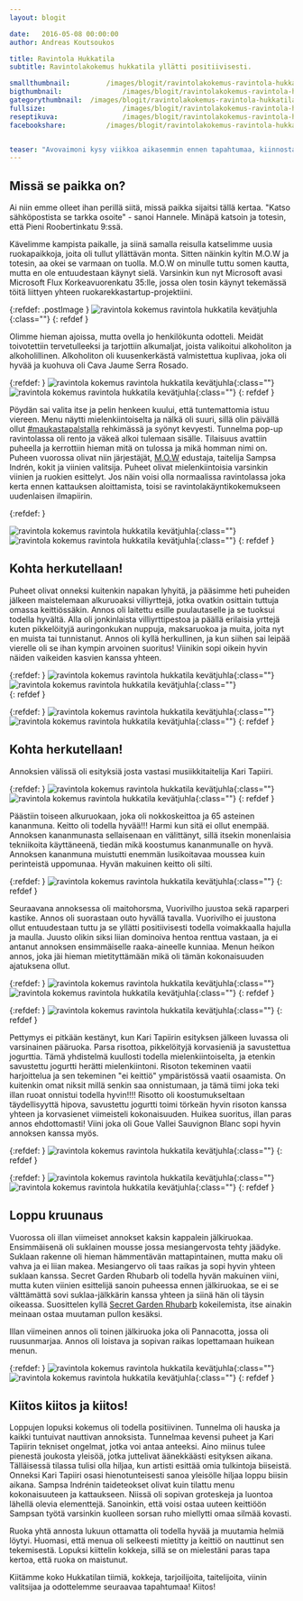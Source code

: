 ```yaml
---
layout: blogit

date:	2016-05-08 00:00:00
author: Andreas Koutsoukos

title: Ravintola Hukkatila 
subtitle: Ravintolakokemus hukkatila yllätti positiivisesti.

smallthumbnail: 		/images/blogit/ravintolakokemus-ravintola-hukkatila/ravintola-hukkatila-150-2.jpg
bigthumbnail:				/images/blogit/ravintolakokemus-ravintola-hukkatila/ravintola-hukkatila-700-2.jpg
gategorythumbnail: 	/images/blogit/ravintolakokemus-ravintola-hukkatila/ravintola-hukkatila-450-2.jpg
fullsize: 					/images/blogit/ravintolakokemus-ravintola-hukkatila/ravintola-hukkatila-1200-2.jpg
reseptikuva:				/images/blogit/ravintolakokemus-ravintola-hukkatila/ravintola-hukkatila-1000-2.jpg
facebookshare:			/images/blogit/ravintolakokemus-ravintola-hukkatila/ravintola-hukkatila-1200-2.jpg


teaser: "Avovaimoni kysy viikkoa aikasemmin ennen tapahtumaa, kiinnostaisiko meitä mennä ravintola hukkatilaan? Vastasin kyllä! Olin kuullut kyseisestä kollektiivista aikaisemmin ja nyt oli tilaisuus päästä maistamaan sekä kokemaan ryhmän tapahtumaa. Odotuksia ei hirveästi ollut muuta kuin tiesin suunnilleen mistä oli kyse."
---
```


<section>
<h2 class="black">Missä se paikka on?</h2>
<p>Ai niin emme olleet ihan perillä siitä, missä paikka sijaitsi tällä kertaa. "Katso sähköpostista se tarkka osoite" - sanoi Hannele. Minäpä katsoin ja totesin, että Pieni Roobertinkatu 9:ssä.</p>
<p>Kävelimme kampista paikalle, ja siinä samalla reisulla katselimme uusia ruokapaikkoja, joita oli tullut yllättävän monta. Sitten näinkin kyltin M.O.W ja totesin, aa okei se varmaan on tuolla. M.O.W on minulle tuttu somen kautta, mutta en ole entuudestaan käynyt sielä. Varsinkin kun nyt Microsoft avasi Microsoft Flux Korkeavuorenkatu 35:lle, jossa olen tosin käynyt tekemässä töitä liittyen yhteen ruokarekkastartup-projektiini.
</p>
</section>

{:refdef: .postImage }
![ravintola kokemus ravintola hukkatila kevätjuhla](/images/blogit/ravintolakokemus-ravintola-hukkatila/ravintola-hukkatila-blogpost-16.jpg){:class=""}	
{: refdef }

<section>
<p>
Olimme hieman ajoissa, mutta ovella jo henkilökunta odotteli. Meidät toivotettiin tervetulleeksi ja tarjottiin alkumaljat, joista valikoitui alkoholiton ja alkoholillinen.
Alkoholiton oli kuusenkerkästä valmistettua kuplivaa, joka oli hyvää ja kuohuva oli Cava Jaume Serra Rosado.
</p>
</section>

{:refdef: }
![ravintola kokemus ravintola hukkatila kevätjuhla](/images/blogit/ravintolakokemus-ravintola-hukkatila/ravintola-hukkatila-blogpost-3.jpg){:class=""}	
![ravintola kokemus ravintola hukkatila kevätjuhla](/images/blogit/ravintolakokemus-ravintola-hukkatila/ravintola-hukkatila-blogpost-28.jpg){:class=""}	
{: refdef }

<section>
<p>
Pöydän sai valita itse ja pelin henkeen kuului, että tuntemattomia istuu viereen. Menu näytti mielenkiintoiselta ja nälkä oli suuri, sillä olin päivällä ollut <a href="https://www.instagram.com/explore/tags/maukastapalsta/" target="black">#maukastapalstalla</a> rehkimässä ja syönyt kevyesti. 
Tunnelma pop-up ravintolassa oli rento ja väkeä alkoi tulemaan sisälle. Tilaisuus avattiin puheella ja kerrottiin hieman mitä on tulossa ja mikä homman nimi on. Puheen vuorossa olivat niin järjestäjät, <a href="http://www.mow.fi/" target="black">M.O.W</a> edustaja, taitelija Sampsa Indrén, kokit ja viinien valitsija. Puheet olivat mielenkiintoisia varsinkin viinien ja ruokien esittelyt. Jos näin voisi olla normaalissa ravintolassa joka kerta ennen kattauksen aloittamista, toisi se ravintolakäyntikokemukseen uudenlaisen ilmapiirin.
</p>
</section>

{:refdef: }

![ravintola kokemus ravintola hukkatila kevätjuhla](/images/blogit/ravintolakokemus-ravintola-hukkatila/ravintola-hukkatila-blogpost-5.jpg){:class=""}	
![ravintola kokemus ravintola hukkatila kevätjuhla](/images/blogit/ravintolakokemus-ravintola-hukkatila/ravintola-hukkatila-blogpost-25.jpg){:class=""}
{: refdef }

<section>
<h2 class="black">Kohta herkutellaan!</h2>
<p>
Puheet olivat onneksi kuitenkin napakan lyhyitä, ja pääsimme heti puheiden jälkeen maistelemaan alkuruoaksi villiyrttejä, jotka ovatkin osittain tuttuja omassa keittiössäkin. 
Annos oli laitettu esille puulautaselle ja se tuoksui todella hyvältä. Alla oli jonkinlaista villiyrttipestoa ja päällä erilaisia yrttejä kuten pikkelöityjä auringonkukan nuppuja, maksaruokoa ja muita, joita nyt en muista tai tunnistanut. Annos oli kyllä herkullinen, ja kun siihen sai leipää vierelle oli se ihan kympin arvoinen suoritus! Viinikin sopi oikein hyvin näiden vaikeiden kasvien kanssa yhteen.
</p>
</section>

{:refdef: }
![ravintola kokemus ravintola hukkatila kevätjuhla](/images/blogit/ravintolakokemus-ravintola-hukkatila/ravintola-hukkatila-blogpost-8.jpg){:class=""}
![ravintola kokemus ravintola hukkatila kevätjuhla](/images/blogit/ravintolakokemus-ravintola-hukkatila/ravintola-hukkatila-blogpost.jpg){:class=""}	
{: refdef }

{:refdef: }
![ravintola kokemus ravintola hukkatila kevätjuhla](/images/blogit/ravintolakokemus-ravintola-hukkatila/ravintola-hukkatila-blogpost-12.jpg){:class=""}
![ravintola kokemus ravintola hukkatila kevätjuhla](/images/blogit/ravintolakokemus-ravintola-hukkatila/ravintola-hukkatila-blogpost-20.jpg){:class=""}
{: refdef }

<section>
<h2 class="black">Kohta herkutellaan!</h2>
<p>
Annoksien välissä oli esityksiä josta vastasi musiikkitaitelija Kari Tapiiri.
</p>
</section>

{:refdef: }
![ravintola kokemus ravintola hukkatila kevätjuhla](/images/blogit/ravintolakokemus-ravintola-hukkatila/ravintola-hukkatila-blogpost-11.jpg){:class=""}
![ravintola kokemus ravintola hukkatila kevätjuhla](/images/blogit/ravintolakokemus-ravintola-hukkatila/ravintola-hukkatila-blogpost-15.jpg){:class=""}
{: refdef }

<section>
<p>
Päästiin toiseen alkuruokaan, joka oli nokkoskeittoa ja 65 asteinen kananmuna.
Keitto oli todella hyvää!!! Harmi kun sitä ei ollut enempää. Annoksen kananmunasta sellaisenaan en välittänyt, sillä itsekin monenlaisia tekniikoita käyttäneenä, tiedän mikä koostumus kananmunalle on hyvä. Annoksen kananmuna muistutti enemmän lusikoitavaa moussea kuin perinteistä uppomunaa. Hyvän makuinen keitto oli silti.
</p>
</section>

{:refdef: }
![ravintola kokemus ravintola hukkatila kevätjuhla](/images/blogit/ravintolakokemus-ravintola-hukkatila/ravintola-hukkatila-blogpost-22.jpg){:class=""}
{: refdef }

<section>
<p>
Seuraavana annoksessa oli maitohorsma, Vuorivilho juustoa sekä raparperi kastike. Annos oli suorastaan outo hyvällä tavalla. Vuorivilho ei juustona ollut entuudestaan tuttu ja se yllätti positiivisesti todella voimakkaalla hajulla ja maulla. Juusto olikin siksi liian dominoiva hentoa renttua vastaan, ja ei antanut annoksen ensimmäiselle raaka-aineelle kunniaa. Menun heikon annos, joka jäi hieman mietityttämään mikä oli tämän kokonaisuuden ajatuksena ollut.
</p>
</section>

{:refdef: }
![ravintola kokemus ravintola hukkatila kevätjuhla](/images/blogit/ravintolakokemus-ravintola-hukkatila/ravintola-hukkatila-blogpost-7.jpg){:class=""}
![ravintola kokemus ravintola hukkatila kevätjuhla](/images/blogit/ravintolakokemus-ravintola-hukkatila/ravintola-hukkatila-blogpost-9.jpg){:class=""}
{: refdef }

{:refdef: }
![ravintola kokemus ravintola hukkatila kevätjuhla](/images/blogit/ravintolakokemus-ravintola-hukkatila/ravintola-hukkatila-blogpost-10.jpg){:class=""}
{: refdef }


<section>
<p>
Pettymys ei pitkään kestänyt, kun Kari Tapiirin esityksen jälkeen luvassa oli varsinainen pääruoka. Parsa risottoa, pikkelöityjä korvasieniä ja savustettua jogurttia.
Tämä yhdistelmä kuullosti todella mielenkiintoiselta, ja etenkin savustettu jogurtti herätti mielenkiintoni. Risoton tekeminen vaatii harjoittelua ja sen tekeminen "ei keittiö" ympäristössä vaatii osaamista.
On kuitenkin omat niksit millä senkin saa onnistumaan, ja tämä tiimi joka teki illan ruoat onnistui todella hyvin!!!! Risotto oli koostumukseltaan täydellisyyttä hipova, savustettu jogurtti toimi törkeän hyvin risoton kanssa yhteen ja korvasienet viimeisteli kokonaisuuden. Huikea suoritus, illan paras annos ehdottomasti! Viini joka oli Goue Vallei Sauvignon Blanc sopi hyvin annoksen kanssa myös.
</p>
</section>

{:refdef: }
![ravintola kokemus ravintola hukkatila kevätjuhla](/images/blogit/ravintolakokemus-ravintola-hukkatila/ravintola-hukkatila-blogpost-26.jpg){:class=""}
{: refdef }

{:refdef: }
![ravintola kokemus ravintola hukkatila kevätjuhla](/images/blogit/ravintolakokemus-ravintola-hukkatila/ravintola-hukkatila-blogpost-24.jpg){:class=""}
![ravintola kokemus ravintola hukkatila kevätjuhla](/images/blogit/ravintolakokemus-ravintola-hukkatila/ravintola-hukkatila-blogpost-13.jpg){:class=""}
{: refdef }


<section>
<h2 class="black">Loppu kruunaus</h2>
<p>
Vuorossa oli illan viimeiset annokset kaksin kappalein jälkiruokaa. Ensimmäisenä oli suklainen mousse jossa mesiangervosta tehty jäädyke. 
Suklaan rakenne oli hieman hämmentävän mattapintainen, mutta maku oli vahva ja ei liian makea. Mesiangervo oli taas raikas ja sopi hyvin yhteen suklaan kanssa.
Secret Garden Rhubarb oli todella hyvän makuinen viini, mutta kuten viinien esittelijä sanoin puheessa ennen jälkiruokaa, se ei se välttämättä sovi suklaa-jälkkärin kanssa yhteen 
ja siinä hän oli täysin oikeassa. Suosittelen kyllä <a href="http://www.alko.fi/tuotteet/637567/" target="black">Secret Garden Rhubarb</a> kokeilemista, itse ainakin meinaan ostaa muutaman pullon kesäksi.
</p>
<p>Illan viimeinen annos oli toinen jälkiruoka joka oli Pannacotta, jossa oli ruusunmarjaa. Annos oli loistava ja sopivan raikas lopettamaan huikean menun.</p>
</section>

{:refdef: }
![ravintola kokemus ravintola hukkatila kevätjuhla](/images/blogit/ravintolakokemus-ravintola-hukkatila/ravintola-hukkatila-blogpost-17.jpg){:class=""}
![ravintola kokemus ravintola hukkatila kevätjuhla](/images/blogit/ravintolakokemus-ravintola-hukkatila/ravintola-hukkatila-blogpost-19.jpg){:class=""}
{: refdef }


<section>
<h2 class="black">Kiitos kiitos ja kiitos!</h2>
<p>Loppujen lopuksi kokemus oli todella positiivinen. Tunnelma oli hauska ja kaikki tuntuivat nauttivan annoksista. Tunnelmaa kevensi puheet ja Kari Tapiirin tekniset ongelmat, jotka voi antaa anteeksi. Aino miinus tulee pienestä joukosta yleisöä, jotka juttelivat äänekkäästi esityksen aikana. Tälläisessä tilassa tulisi olla hiljaa, kun artisti esittää omia tulkintoja biiseistä. Onneksi Kari Tapiiri osasi hienotunteisesti sanoa yleisölle hiljaa loppu biisin aikana. Sampsa Indrénin taideteokset olivat kuin tilattu menu kokonaisuuteen ja kattaukseen. Niissä oli sopivan groteskeja ja luontoa lähellä olevia elementtejä. Sanoinkin, että voisi ostaa uuteen keittiöön Sampsan työtä varsinkin kuolleen sorsan ruho miellytti omaa silmää kovasti.</p>
<p>Ruoka yhtä annosta lukuun ottamatta oli todella hyvää ja muutamia helmiä löytyi. Huomasi, että menua oli selkeesti mietitty ja keittiö on nauttinut sen tekemisestä. Lopuksi kiittelin kokkeja, sillä se on mielestäni paras tapa kertoa, että ruoka on maistunut.</p>
<p>Kiitämme koko Hukkatilan tiimiä, kokkeja, tarjoilijoita, taitelijoita, viinin valitsijaa ja odottelemme seuraavaa tapahtumaa! Kiitos! </p>
</section>
